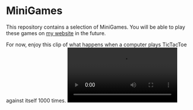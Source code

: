 # MiniGames
This repository contains a selection of MiniGames.
You will be able to play these games on [my website](https://oathompsonjones.co.uk/arcade) in the future.

For now, enjoy this clip of what happens when a computer plays TicTacToe against itself 1000 times.
![Video](ticTacToe1000.mov)
